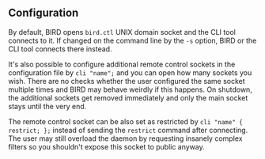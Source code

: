 ## Configuration

By default, BIRD opens `bird.ctl` UNIX domain socket and the CLI tool
connects to it. If changed on the command line by the `-s` option,
BIRD or the CLI tool connects there instead.

It's also possible to configure additional remote control sockets in the
configuration file by `cli "name";` and you can open how many
sockets you wish. There are no checks whether the user configured the same
socket multiple times and BIRD may behave weirdly if this happens. On shutdown,
the additional sockets get removed immediately and only the main socket stays
until the very end.

The remote control socket can be also set as restricted by
`cli "name" { restrict; };` instead of sending the `restrict` command
after connecting. The user may still overload the daemon by requesting insanely
complex filters so you shouldn't expose this socket to public anyway.
